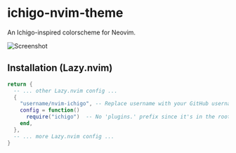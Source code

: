 # ichigo-nvim-theme

An Ichigo-inspired colorscheme for Neovim.

![Screenshot](screenshot.png)  
## Installation (Lazy.nvim)

```lua
return {
  -- ... other Lazy.nvim config ...
  {
    "username/nvim-ichigo", -- Replace username with your GitHub username
    config = function()
      require("ichigo")  -- No 'plugins.' prefix since it's in the root of the repo
    end,
  },
  -- ... more Lazy.nvim config ...
}
